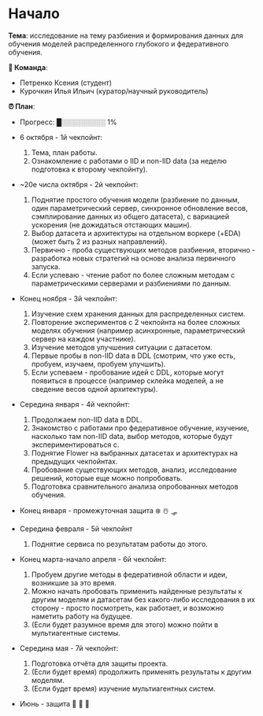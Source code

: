# Начало

**Тема**: исследование на тему разбиения и формирования данных для обучения моделей распределенного глубокого и федеративного обучения.

**👥 Команда**:
- Петренко Ксения (студент)
- Курочкин Илья Ильич (куратор/научный руководитель)

**⏰ План**:
 - Прогресс: █░░░░░░░░░ 1%

- 6 октября - 1й чекпойнт:
    1. Тема, план работы.
    2. Ознакомление с работами о IID и non-IID data (за неделю подготовка к второму чекпойнту). 

- ~20е числа октября - 2й чекпойнт:
    1. Поднятие простого обучения модели (разбиение по данным, один параметрический сервер, синхронное обновление весов, сэмплирование данных из общего датасета), с вариацией ускорения (не дожидаться отстающих машин).
    2. Выбор датасета и архитектуры на отдельном воркере (+EDA) (может быть 2 из разных направлений).
    3. Первично - проба существующих методов разбиения, вторично - разработка новых стратегий на основе анализа первичного запуска.
    4. Если успеваю - чтение работ по более сложным методам с параметрическими серверами и разбиениями по данным.

- Конец ноября - 3й чекпойнт:

    1. Изучение схем хранения данных для распределенных систем.
    1. Повторение экспериментов с 2 чекпойнта на более сложных моделях обучения (например асинхронные, параметрический сервер на каждом участнике). 
    2. Изучение методов улучшения ситуации с датасетом.
    2. Первые пробы в non-IID data в DDL (смотрим, что уже есть, пробуем, изучаем, пробуем улучшить).
    3. Если успеваем - пробование идей с DDL, которые могут появиться в процессе (например склейка моделей, а не сведение весов одной архитектуры).

- Середина января - 4й чекпойнт:

    1. Продолжаем non-IID data в DDL.
    1. Знакомство с работами про федеративное обучение, изучение, насколько там non-IID data, выбор методов, которые будут экспериментироваться с.
    3. Поднятие Flower на выбранных датасетах и архитектурах на предыдущих чекпойнтах.
    4. Пробование существующих методов, анализ, исследование решений, которые еще можно попробовать.
    2. Подготовка сравнительного анализа опробованных методов обучения.

- Конец января - промежуточная защита ❄️ ☃️ 🛷

- Середина февраля - 5й чекпойнт
    1. Поднятие сервиса по результатам работы до этого.

- Конец марта-начало апреля - 6й чекпойнт:
    1. Пробуем другие методы в федеративной области и идеи, возникшие за это время.
    2. Можно начать пробовать применить найденные результаты к другим моделям и датасетам без какого-либо исследования в их сторону - просто посмотреть, как работает, и возможно наметить работу на будущее.
    3. (Если будет разумное время для этого) можно пойти в мультиагентные системы.


- Середина мая - 7й чекпойнт:
    1. Подготовка отчёта для защиты проекта.
    2. (Если будет время) продолжить применять результаты к другим моделям.
    2. (Если будет время) изучение мультиагентных систем.

- Июнь - защита 🍉 🌺 🐚
